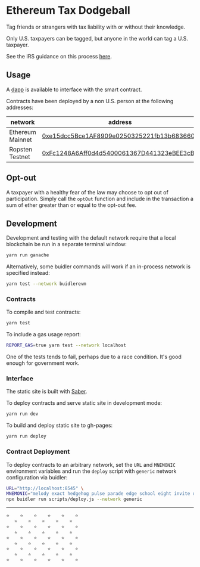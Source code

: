 # Ethereum Tax Dodgeball

Tag friends or strangers with tax liability with or without their knowledge.

Only U.S. taxpayers can be tagged, but anyone in the world can tag a U.S. taxpayer.

See the IRS guidance on this process [here](https://www.irs.gov/pub/irs-drop/rr-19-24.pdf).


## Usage

A [dapp](https://itsnickbarry.github.io/ethereum-tax-dodgeball) is available to interface with the smart contract.

Contracts have been deployed by a non U.S. person at the following addresses:

| network | address |
|-|-|
| Ethereum Mainnet | [0xe15dcc5Bce1AF8909e0250325221fb13b683660e](https://etherscan.io/address/0xe15dcc5bce1af8909e0250325221fb13b683660e) |
| Ropsten Testnet | [0xFc1248A6Aff0d4d5400061367D441323eBEE3cB5](https://ropsten.etherscan.io/address/0xfc1248a6aff0d4d5400061367d441323ebee3cb5) |

## Opt-out

A taxpayer with a healthy fear of the law may choose to opt out of participation.  Simply call the `optOut` function and include in the transaction a sum of ether greater than or equal to the opt-out fee.

## Development

Development and testing with the default network require that a local blockchain be run in a separate terminal window:

```bash
yarn run ganache
```

Alternatively, some buidler commands will work if an in-process network is specified instead:

```bash
yarn test --network buidlerevm
```

### Contracts

To compile and test contracts:

```bash
yarn test
```

To include a gas usage report:

```bash
REPORT_GAS=true yarn test --network localhost
```

One of the tests tends to fail, perhaps due to a race condition.  It's good enough for government work.

### Interface

The static site is built with [Saber](https://saber.land/).

To deploy contracts and serve static site in development mode:

```bash
yarn run dev
```

To build and deploy static site to gh-pages:

```bash
yarn run deploy
```

### Contract Deployment

To deploy contracts to an arbitrary network, set the `URL` and `MNEMONIC` environment variables and run the `deploy` script with `generic` network configuration via buidler:

```bash
URL="http://localhost:8545" \
MNEMONIC="melody exact hedgehog pulse parade edge school eight invite doll luggage injury" \
npx buidler run scripts/deploy.js --network generic
```

___

```bash
⭐    ⭐    ⭐    ⭐    ⭐    ⭐
   ⭐    ⭐    ⭐    ⭐    ⭐   
⭐    ⭐    ⭐    ⭐    ⭐    ⭐
   ⭐    ⭐    ⭐    ⭐    ⭐   
⭐    ⭐    ⭐    ⭐    ⭐    ⭐
   ⭐    ⭐    ⭐    ⭐    ⭐   
⭐    ⭐    ⭐    ⭐    ⭐    ⭐
   ⭐    ⭐    ⭐    ⭐    ⭐   
⭐    ⭐    ⭐    ⭐    ⭐    ⭐
```
